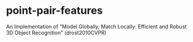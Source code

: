 point-pair-features
===================

An Implementation of "Model Globally, Match Locally: Efficient and Robust 3D Object Recognition" (drost2010CVPR)

